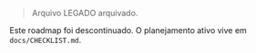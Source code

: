 > Arquivo LEGADO arquivado.

Este roadmap foi descontinuado. O planejamento ativo vive em `docs/CHECKLIST.md`.

